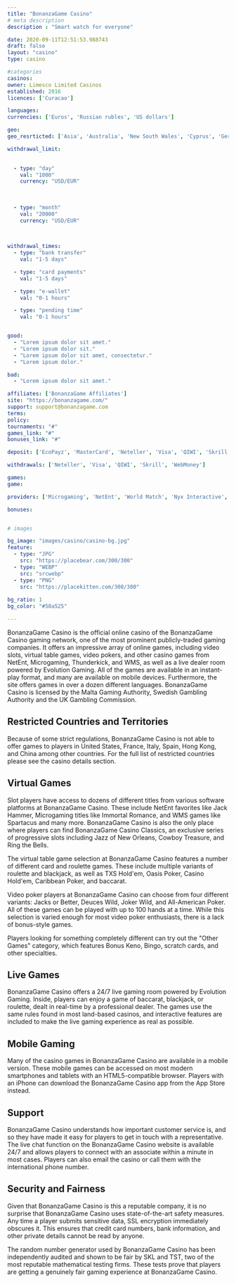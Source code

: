 ```yaml
---
title: "BonanzaGame Casino"
# meta description
description : "Smart watch for everyone"

date: 2020-09-11T12:51:53.988743
draft: false
layout: "casino" 
type: casino

#categories
casinos: 
owner: Limesco Limited Casinos
established: 2016
licences: ['Curacao']

languages: 
currencies: ['Euros', 'Russian rubles', 'US dollars']

geo: 
geo_resrticted: ['Asia', 'Australia', 'New South Wales', 'Cyprus', 'Germany', 'Schleswig-Holstein', 'Italy', 'Puerto Rico', 'Spain', 'Sweden', 'Switzerland', 'Turkey', 'United Kingdom', 'United States', 'Alabama', 'Alaska', 'American Samoa', 'Arizona', 'Arkansas', 'California', 'Colorado', 'Connecticut', 'Delaware', 'District of Columbia', 'Florida', 'Georgia(US)', 'Guam', 'Hawaii', 'Idaho', 'Illinois', 'Indiana', 'Iowa', 'Kansas', 'Kentucky', 'Louisiana', 'Maine', 'Maryland', 'Massachusetts', 'Michigan', 'Minnesota', 'Mississippi', 'Missouri', 'Montana', 'Nebraska', 'Nevada', 'New Hampshire', 'New Jersey', 'New Mexico', 'New York', 'North Carolina', 'North Dakota', 'Northern Mariana Islands', 'Ohio', 'Oklahoma', 'Oregon', 'Pennsylvania', 'Rhode Island', 'South Carolina', 'South Dakota', 'Tennessee', 'Texas', 'U.S. Virgin Islands', 'Utah', 'Vermont', 'Virginia', 'Washington', 'West Virginia', 'Wisconsin', 'Wyoming']

withdrawal_limit:

  
  - type: "day"
    val: "1000"
    currency: "USD/EUR"
  
  
  
  - type: "month"
    val: "20000"
    currency: "USD/EUR"
  
  

withdrawal_times:
  - type: "bank transfer"
    val: "1-5 days"

  - type: "card payments"
    val: "1-5 days"

  - type: "e-wallet"
    val: "0-1 hours"

  - type: "pending time"
    val: "0-1 hours"


good:
  - "Lorem ipsum dolor sit amet."
  - "Lorem ipsum dolor sit."
  - "Lorem ipsum dolor sit amet, consectetur."
  - "Lorem ipsum dolor."

bad:
  - "Lorem ipsum dolor sit amet."

affiliates: ['BonanzaGame Affiliates']
site: "https://bonanzagame.com/"
support: support@bonanzagame.com
terms:
policy:
tournaments: "#"
games_link: "#"
bonuses_link: "#"

deposit: ['EcoPayz', 'MasterCard', 'Neteller', 'Visa', 'QIWI', 'Skrill', 'WebMoney', 'SMS']

withdrawals: ['Neteller', 'Visa', 'QIWI', 'Skrill', 'WebMoney']

games: 
game:

providers: ['Microgaming', 'NetEnt', 'World Match', 'Nyx Interactive', 'Playson', 'Endorphina', 'Pragmatic Play']

bonuses:


# images

bg_image: "images/casino/casino-bg.jpg"  
feature:
  - type: "JPG" 
    src: "https://placebear.com/300/300"
  - type: "WEBP"
    src: "srcwebp"
  - type: "PNG"
    src: "https://placekitten.com/300/300"  
 
bg_ratio: 1 
bg_color: "#58a525"  

---
```


BonanzaGame Casino is the official online casino of the BonanzaGame Casino gaming network, one of the most prominent publicly-traded gaming companies. It offers an impressive array of online games, including video slots, virtual table games, video pokers, and other casino games from NetEnt, Microgaming, Thunderkick, and WMS, as well as a live dealer room powered by Evolution Gaming. All of the games are available in an instant-play format, and many are available on mobile devices. Furthermore, the site offers games in over a dozen different languages. BonanzaGame Casino is licensed by the Malta Gaming Authority, Swedish Gambling Authority and the UK Gambling Commission.

## Restricted Countries and Territories
Because of some strict regulations, BonanzaGame Casino is not able to offer games to players in United States, France, Italy, Spain, Hong Kong, and China among other countries. For the full list of restricted countries please see the casino details section.

## Virtual Games
Slot players have access to dozens of different titles from various software platforms at BonanzaGame Casino. These include NetEnt favorites like Jack Hammer, Microgaming titles like Immortal Romance, and WMS games like Spartacus and many more. BonanzaGame Casino is also the only place where players can find BonanzaGame Casino Classics, an exclusive series of progressive slots including Jazz of New Orleans, Cowboy Treasure, and Ring the Bells.

The virtual table game selection at BonanzaGame Casino features a number of different card and roulette games. These include multiple variants of roulette and blackjack, as well as TXS Hold'em, Oasis Poker, Casino Hold'em, Caribbean Poker, and baccarat.

Video poker players at BonanzaGame Casino can choose from four different variants: Jacks or Better, Deuces Wild, Joker Wild, and All-American Poker. All of these games can be played with up to 100 hands at a time. While this selection is varied enough for most video poker enthusiasts, there is a lack of bonus-style games.

Players looking for something completely different can try out the "Other Games" category, which features Bonus Keno, Bingo, scratch cards, and other specialties.

## Live Games
BonanzaGame Casino offers a 24/7 live gaming room powered by Evolution Gaming. Inside, players can enjoy a game of baccarat, blackjack, or roulette, dealt in real-time by a professional dealer. The games use the same rules found in most land-based casinos, and interactive features are included to make the live gaming experience as real as possible.

## Mobile Gaming
Many of the casino games in BonanzaGame Casino are available in a mobile version. These mobile games can be accessed on most modern smartphones and tablets with an HTML5-compatible browser. Players with an iPhone can download the BonanzaGame Casino app from the App Store instead.

## Support
BonanzaGame Casino understands how important customer service is, and so they have made it easy for players to get in touch with a representative. The live chat function on the BonanzaGame Casino website is available 24/7 and allows players to connect with an associate within a minute in most cases. Players can also email the casino or call them with the international phone number.

## Security and Fairness
Given that BonanzaGame Casino is this a reputable company, it is no surprise that BonanzaGame Casino uses state-of-the-art safety measures. Any time a player submits sensitive data, SSL encryption immediately obscures it. This ensures that credit card numbers, bank information, and other private details cannot be read by anyone.

The random number generator used by BonanzaGame Casino has been independently audited and shown to be fair by SKL and TST, two of the most reputable mathematical testing firms. These tests prove that players are getting a genuinely fair gaming experience at BonanzaGame Casino.